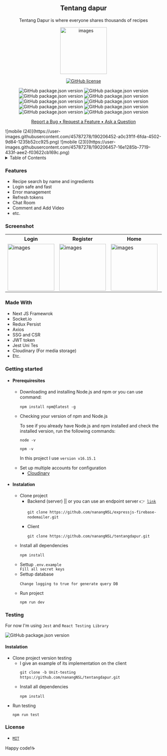 <h2 align="center">Tentang dapur</h2>
<p align="center">Tentang Dapur is where everyone shares thousands of recipes</p>
<div align="center"><img src="https://user-images.githubusercontent.com/45787278/189479996-d1e717fe-4513-4f28-bd72-cdfde8ebc272.png"  width="150px"  alt="images"/></div>

<p align="center"><a href="https://github.com/nanangNSL/tentangdapur/blob/main/LICENSE"><img alt="GitHub license" src="https://img.shields.io/github/license/nanangNSL/tentangdapur"></a></p>
<p align="center"><img alt="GitHub package.json version" src="https://img.shields.io/badge/postgres-%23316192.svg?style=for-the-badge&logo=postgresql&logoColor=white">
<img alt="GitHub package.json version" src="https://img.shields.io/badge/react-%2320232a.svg?style=for-the-badge&logo=react&logoColor=%2361DAFB">
<img alt="GitHub package.json version" src="https://img.shields.io/badge/Next-black?style=for-the-badge&logo=next.js&logoColor=white">
<img alt="GitHub package.json version" src="https://img.shields.io/badge/express.js-%23404d59.svg?style=for-the-badge&logo=express&logoColor=%2361DA">
<img alt="GitHub package.json version" src="https://img.shields.io/badge/JWT-black?style=for-the-badge&logo=JSON%20web%20tokens">
<img alt="GitHub package.json version" src="https://img.shields.io/badge/NPM-%23000000.svg?style=for-the-badge&logo=npm&logoColor=white">
<img alt="GitHub package.json version" src="https://img.shields.io/badge/vercel-%23000000.svg?style=for-the-badge&logo=vercel&logoColor=white">
<img alt="GitHub package.json version" src="https://img.shields.io/badge/heroku-%23430098.svg?style=for-the-badge&logo=heroku&logoColor=white)">
<img alt="GitHub package.json version" src="https://img.shields.io/badge/Socket.io-black?style=for-the-badge&logo=socket.io&badgeColor=010101">
<img alt="GitHub package.json version" src="https://img.shields.io/badge/javascript-%23323330.svg?style=for-the-badge&logo=javascript&logoColor=%23F7DF1E"></p>
<p align="center">
<a href="https://github.com/nanangNSL/tentangdapur/issues/1">Report a Bug • </a>
<a href="https://github.com/nanangNSL/tentangdapur/issues/2">Request a Feature • </a>
<a href="https://github.com/nanangNSL/tentangdapur/issues/3">Ask a Question</a></p>![mobile (24)](https://user-images.githubusercontent.com/45787278/190206452-a0c31f1f-6fda-4502-9d84-1235b52cc925.png)
![mobile (23)](https://user-images.githubusercontent.com/45787278/190206457-16e1285b-7719-433f-aee2-f03622cb169c.png)



<details>
<summary>Table of Contents</summary>
<br/>
  
* [Features](#feature)
* [Screenshoot](#screen)
* [Made with](#built)
* [Getting Started](#getting)
  * [Prerequisites](#Prerequisites)
  * [Installation](#Installation)
* [Testing](#test)
  * [Start to test](#InstalTest)
* [License](#License)
</details>
<h3 id=feature>Features</h3>
<ul>
<li>Recipe search by name and ingredients</li>
<li>Login safe and fast</li>
<li>Error management</li>
<li>Refresh tokens</li>
<li>Chat Room</li>
<li>Comment and Add Video</li>
  <li>etc.</li>
</ul>

<h3 id=screen>Screenshot</h3>
<table>
  <tr>
    <th>Login</th>
    <th>Register</th>
    <th>Home</th>
     <th>Add Recipe</th>
     <th>Profile</th>
     <th>Chat</th>
     <th>Detail</th>
  </tr>
  <tr>
    <td><img src="https://user-images.githubusercontent.com/45787278/190206490-dcdc8c09-2d57-46ed-b719-b8bdc2b45fd7.png"  width="150px"  alt="images"/></td>
      <td><img src="https://user-images.githubusercontent.com/45787278/190206485-dd4e96b3-3dcf-4b1c-8c2a-488c4c388f79.png"  width="150px"  alt="images"/></td>
<td><img src="https://user-images.githubusercontent.com/45787278/189479997-483489d5-7b53-42c2-a160-b5796d24c2a6.png"  width="150px"  alt="images"/></td>
<td><img src="https://user-images.githubusercontent.com/45787278/189479991-c82fb97c-b6e1-4948-a358-5afdfcd612ca.png" width="150px"  alt="images"/></td>
    <td><img src="https://user-images.githubusercontent.com/45787278/189479994-4f629790-98ff-40f1-8365-de0e3f5aa19f.png"  width="150px"  alt="images"/></td>
<td><img src="https://user-images.githubusercontent.com/45787278/189479992-7a96f16d-783a-4906-98b0-bbeb3c29d45b.png" width="150px"  alt="images"/></td>
<td><img src="https://user-images.githubusercontent.com/45787278/189479998-7f83e41d-fc19-49cd-86d3-2929c7fde7b8.png"  width="150px"  alt="images"/></td>
  
    
  </tr>

</table>



<h3 id=built>Made With</h3>
<ul>
  <li>Next JS Framewrok</li>
   <li>Socket.io</li>
   <li>Redux Persist</li>
   <li>Axios</li>
   <li>SSG and CSR</li>
   <li>JWT token</li>
   <li>Jest Uni Tes</li>
  <li>Cloudinary (For media storage)</li>
  <li>Etc.</li>
</ul>
<h3 id=getting>Getting started</h3>
<ul>
   <li>
     <h4 id=Prerequisites>Prerequiresites</h4>
     <ul>
       <li>Downloading and installing Node.js and npm or you can use command:</li>
       <pre><code>npm install npm@latest -g</code> </pre>
       <li>Checking your version of npm and Node.js</li>
       <p>To see if you already have Node.js and npm installed and check the installed version, run the following commands:</p>
       <pre><code>node -v</code></pre>
        <pre><code>npm -v</code></pre>
       <p>In this project I use <code>version v16.15.1</code></p> 
       <li>Set up multiple accounts for configuration
       <ul>
         <li><a href="https://cloudinary.com/">Cloudinary<a></li>
         </ul>
       </li>
     </ul>
  </li>
  <li>
     <h4 id=Installation>Instalation</h4>
      <ul>
        <li>Clone project
          <ul>
             <li>Backend (server) || or you can use an endpoint server 👉<code> <a href="https://expressjs-firebase-nodemailer.herokuapp.com/">link<a></code> 
             <pre><code>git clone https://github.com/nanangNSL/expressjs-firebase-nodemailer.git</code> </pre>
             </li>
            <li>Client
             <pre><code>git clone https://github.com/nanangNSL/tentangdapur.git</code> </pre>
             </li>
          </ul>
        </li>
        <li>Install all dependencies
             <pre><code>npm install</code> </pre>
            </li>
       <li>Settup <code>.env.example</code></li>
         <code>Fill all secret keys</code>
          <li>Settup database </li>
             <pre><code>Change logging to true for generate query DB</code> </pre>
         <li>Run project</li>
            <pre><code>npm run dev</code></pre>
      </ul>
   </li>
</ul> 
<h3 id=test>Testing</h3>
<p>For now I'm using <code>Jest</code> and <code>React Testing Library</code></p>
<img alt="GitHub package.json version" src="https://img.shields.io/badge/-jest-%23C21325?style=for-the-badge&logo=jest&logoColor=white">
<h4 id=InstalTest>Instalation</h4>
   <ul>
     <li>Clone project version testing
      <ul>
       <li>I give an example of its implementation on the client
         <pre><code>git clone -b Unit-testing https://github.com/nanangNSL/tentangdapur.git</code> </pre>
      </li>
       <li>Install all dependencies
             <pre><code>npm install</code> </pre>
            </li>
     </ul>
     </li>
     <li>Run testing</li>
     <pre><code>npm run test</code></pre>
   </ul>
    
<h3 id=License>License</h3>
<ul>
  <li><code><a href="https://github.com/nanangNSL/tentangdapur/blob/main/LICENSE">MIT</a></code></li>
</ul>
<p>Happy code!☕</p>

